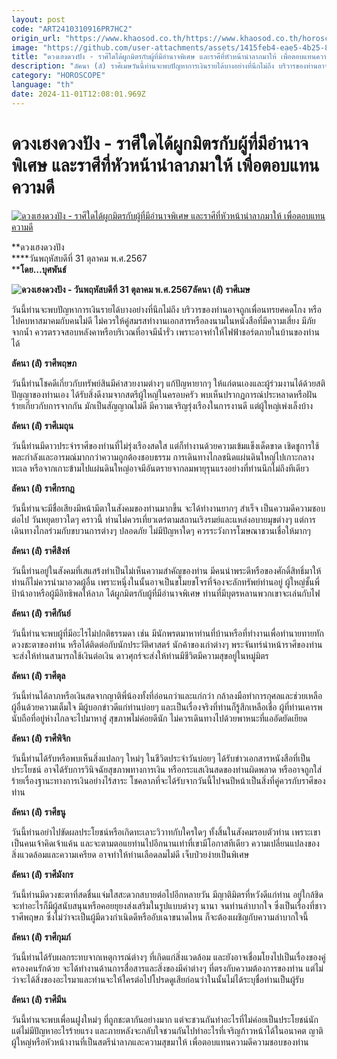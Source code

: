 ```yaml
---
layout: post
code: "ART2410310916PR7HC2"
origin_url: "https://www.khaosod.co.th/https://www.khaosod.co.th/horoscope/news_9480848"
image: "https://github.com/user-attachments/assets/1415feb4-eae5-4b25-8376-c486c4eb8af9"
title: "ดวงเฮงดวงปัง - ราศีใดได้ผูกมิตรกับผู้ที่มีอำนาจพิเศษ และราศีที่หัวหน้านำลาภมาให้ เพื่อตอบแทนความดี"
description: "ลัคนา (ลั) ราศีเมษวันนี้ท่านจะพบปัญหาการเงินรายได้บางอย่างที่นึกไม่ถึง บริวารของท่านอาจถูกเพื่อนทรยศคดโกง  หรือไปคบหาสมาคมกับคนไม่ดี"
category: "HOROSCOPE"
language: "th"
date: 2024-11-01T12:08:01.969Z
---
```


# ดวงเฮงดวงปัง - ราศีใดได้ผูกมิตรกับผู้ที่มีอำนาจพิเศษ และราศีที่หัวหน้านำลาภมาให้ เพื่อตอบแทนความดี

[![ดวงเฮงดวงปัง - ราศีใดได้ผูกมิตรกับผู้ที่มีอำนาจพิเศษ และราศีที่หัวหน้านำลาภมาให้ เพื่อตอบแทนความดี](https://www.khaosod.co.th/wpapp/uploads/2024/10/01-วันพฤหัส-1.jpg "ดวงเฮงดวงปัง - ราศีใดได้ผูกมิตรกับผู้ที่มีอำนาจพิเศษ และราศีที่หัวหน้านำลาภมาให้ เพื่อตอบแทนความดี")](https://www.khaosod.co.th/wpapp/uploads/2024/10/01-วันพฤหัส-1.jpg)

**ดวงเฮงดวงปัง  
****วันพฤหัสบดีที่ 31 ตุลาคม พ.ศ.2567  
****โดย…บุศพันธ์**



**![ดวงเฮงดวงปัง - วันพฤหัสบดีที่ 31 ตุลาคม พ.ศ.2567](https://www.khaosod.co.th/wpapp/uploads/2024/10/02-วันพฤหัส-1.jpg)ลัคนา (ลั) ราศีเมษ**

วันนี้ท่านจะพบปัญหาการเงินรายได้บางอย่างที่นึกไม่ถึง บริวารของท่านอาจถูกเพื่อนทรยศคดโกง หรือไปคบหาสมาคมกับคนไม่ดี ไม่ควรให้คู่สมรสทำงานเอกสารหรือลงนามในหนังสือที่มีความเสี่ยง มีภัยจากน้ำ ควรตรวจสอบหลังคาหรือบริเวณที่อาจมีน้ำรั่ว เพราะอาจทำให้ไฟฟ้าชอร์ตภายในบ้านของท่านได้

**ลัคนา (ลั) ราศีพฤษภ**

วันนี้ท่านโชคดีเกี่ยวกับทรัพย์สินมีค่าสวยงามต่างๆ แก้ปัญหายากๆ ให้แก่ตนเองและผู้ร่วมงานได้ด้วยสติปัญญาของท่านเอง ได้รับสิ่งดีงามจากสตรีผู้ใหญ่ในครอบครัว พบเห็นปรากฏการณ์ประหลาดหรือฝันร้ายเกี่ยวกับการจากกัน มักเป็นสัญญาณไม่ดี มีความเจริญรุ่งเรืองในการงานดี แต่ผู้ใหญ่เพ่งเล็งบ้าง

**ลัคนา (ลั) ราศีเมถุน**

วันนี้ท่านมีดาวประจำราศีของท่านที่ไม่รุ่งเรืองสดใส แต่ก็ทำงานด้วยความเข้มแข็งเด็ดขาด เชิดชูการใช้พละกำลังและอารมณ์มากกว่าความถูกต้องชอบธรรม การเดินทางไกลชนิดแผ่นดินใหญ่ไปเกาะกลางทะเล หรือจากเกาะข้ามไปแผ่นดินใหญ่อาจมีอันตรายจากลมพายุรุนแรงอย่างที่ท่านนึกไม่ถึงทีเดียว

**ลัคนา (ลั) ราศีกรกฎ**

วันนี้ท่านจะมีชื่อเสียงมีหน้ามีตาในสังคมของท่านมากขึ้น จะได้ทำงานยากๆ สำเร็จ เป็นความดีความชอบต่อไป วันหยุดยาวใดๆ คราวนี้ ท่านไม่ควรเที่ยวเตร่ตามสถานเริงรมย์และแหล่งอบายมุขต่างๆ แต่การเดินทางไกลร่วมกับขบวนการต่างๆ ปลอดภัย ไม่มีปัญหาใดๆ ควรระวังการโฆษณาชวนเชื่อให้มากๆ

**ลัคนา (ลั) ราศีสิงห์**

วันนี้ท่านอยู่ในสังคมที่เสแสร้งทำเป็นไม่เห็นความสำคัญของท่าน มีคนนำพระดีหรือของศักดิ์สิทธิ์มาให้ ท่านก็ไม่ควรนำมาอวดผู้อื่น เพราะหนุึ่งในนั้นอาจเป็นขโมยขโจรที่จ้องจะลักทรัพย์ท่านอยู่ ผู้ใหญ่ชั้นพี่ป้าน้าอาหรือผู้มีอิทธิพลให้ลาภ ได้ผูกมิตรกับผู้ที่มีอำนาจพิเศษ ท่านที่มีบุตรหลานพวกเขาจะเล่นกับไฟ

**ลัคนา (ลั) ราศีกันย์**

วันนี้ท่านจะพบผู้ที่มีอะไรไม่ปกติธรรมดา เช่น มีนักพรตมาหาท่านที่บ้านหรือที่ทำงานเพื่อทำนายทายทักดวงชะตาของท่าน หรือได้ติดต่อกับนักประวัติศาสตร์ นักค้าของเก่าต่างๆ พระจันทร์นำหน้าราศีของท่านจะส่งให้ท่านสามารถใช้เงินต่อเงิน ดาวศุกร์จะส่งให้ท่านมีชีวิตมีความสุขอยู่ในหมู่มิตร

**ลัคนา (ลั) ราศีตุล**

วันนี้ท่านได้ลาภหรือเงินสดจากญาติพี่น้องทั้งที่อ่อนกว่าและแก่กว่า กล้าลงมือทำการกุศลและช่วยเหลือผู้อื่นด้วยความเต็มใจ มีผู้บอกข่าวดีแก่ท่านบ่อยๆ และเป็นเรื่องจริงที่ท่านก็รู้สึกเหลือเชื่อ ผู้ที่ท่านเคารพนับถือที่อยู่ห่างไกลจะไปมาหาสู่ สุขภาพไม่ค่อยดีนัก ไม่ควรเดินทางไปด้วยพาหนะที่แออัดยัดเยียด

**ลัคนา (ลั) ราศีพิจิก**

วันนี้ท่านได้รับหรือพบเห็นสิ่งแปลกๆ ใหม่ๆ ในชีวิตประจำวันบ่อยๆ ได้รับข่าวเอกสารหนังสือที่เป็นประโยชน์ อาจได้รับการวินิจฉัยสุขภาพทางการเงิน หรือกระแสเงินสดของท่านผิดพลาด หรืออาจถูกใส่ร้ายเรื่องฐานะทางการเงินอย่างไร้สาระ โชคลาภที่จะได้รับจากวันนี้ไปจนปีหน้าเป็นสิ่งที่คู่ควรกับราศีของท่าน

**ลัคนา (ลั) ราศีธนู**

วันนี้ท่านอย่าไปขัดผลประโยชน์หรือเกิดทะเลาะวิวาทกับใครใดๆ ทั้งสิ้นในสังคมรอบตัวท่าน เพราะเขาเป็นคนเจ้าคิดเจ้าแค้น และจะตามตอแยท่านไปอีกนานเท่าที่เขามีโอกาสทีเดียว ความเปลี่ยนแปลงของสิ่งแวดล้อมและความเครียด อาจทำให้ท่านเลือดลมไม่ดี เจ็บป่วยง่ายเป็นพิเศษ

**ลัคนา (ลั) ราศีมังกร**

วันนี้ท่านมีดวงชะตาที่สดชื่นแจ่มใสสะดวกสบายต่อไปอีกหลายวัน มีญาติมิตรที่หวังดีแก่ท่าน อยู่ใกล้ชิด จะทำอะไรก็มีผู้สนับสนุนหรือคอยยุยงส่งเสริมในรูปแบบต่างๆ นานา จนท่านลำบากใจ ซึ่งเป็นเรื่องที่ชาวราศีพฤษภ ซึ่งไม่ว่าจะเป็นผู้มีดวงกำเนิดดีหรืออับเฉาขนาดไหน ก็จะต้องเผชิญกับความลำบากใจนี้

**ลัคนา (ลั) ราศีกุมภ์**

วันนี้ท่านได้รับผลกระทบจากเหตุการณ์ต่างๆ ที่เกิดแก่สิ่งแวดล้อม และยังอาจเชื่อมโยงไปเป็นเรื่องของคู่ครองคนรักด้วย จะได้ทำงานด้านการสื่อสารและสิ่งของมีค่าต่างๆ ที่ตรงกับความต้องการของท่าน แต่ไม่ว่าจะได้สิ่งของอะไรมาและท่านจะให้ใครต่อไปโปรดดูเสียก่อนว่าในนั้นไม่ได้ระบุชื่อท่านเป็นผู้รับ

**ลัคนา (ลั) ราศีมีน**

วันนี้ท่านจะพบเพื่อนฝูงใหม่ๆ ที่ถูกชะตากันอย่างมาก แต่จะชวนกันทำอะไรที่ไม่ค่อยเป็นประโยชน์นัก แต่ไม่มีปัญหาอะไรร้ายแรง และภายหลังจะกลับใจชวนกันไปทำอะไรที่เจริญก้าวหน้าได้ในอนาคต ญาติผู้ใหญ่หรือหัวหน้างานที่เป็นสตรีนำลาภและความสุขมาให้ เพื่อตอบแทนความดีความชอบของท่าน